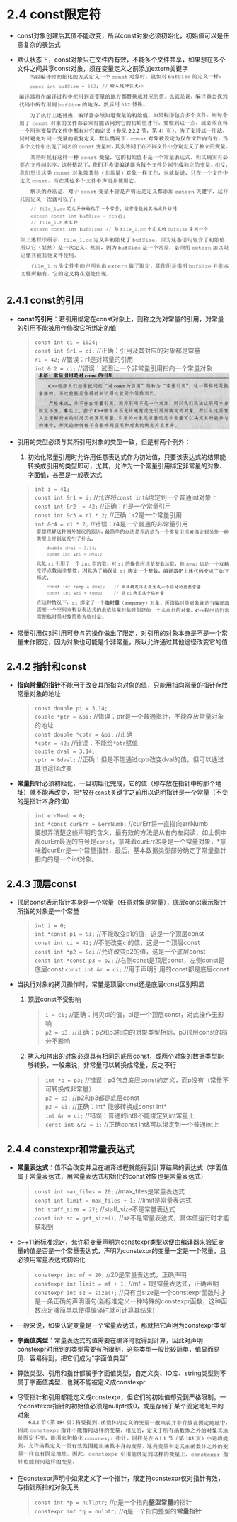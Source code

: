 # 2.4 const限定符

+ const对象创建后其值不能改变，所以const对象必须初始化，初始值可以是任意复杂的表达式

+ 默认状态下，const对象只在文件内有效，不能多个文件共享，如果想在多个文件之间共享const对象，须在变量定义之前添加extern关键字
![const对象只在文件内有效](../images/2.12.png)

## 2.4.1 const的引用
+ **const的引用**：若引用绑定在const对象上，则称之为对常量的引用，对常量的引用不能被用作修改它所绑定的值
  > `const int ci = 1024;`  
  > `const int &r1 = ci;`  //正确：引用及其对应的对象都是常量  
  > `r1 = 42;`  //错误：r1是对常量的引用  
  > `int &r2 = ci;`  //错误：试图让一个非常量引用指向一个常量对象
![常量引用是对const的引用](../images/2.13.png)

+ 引用的类型必须与其所引用对象的类型一致，但是有两个例外：
  1. 初始化常量引用时允许用任意表达式作为初始值，只要该表达式的结果能转换成引用的类型即可，尤其，允许为一个常量引用绑定非常量的对象、字面值，甚至是一般表达式
   > `int i = 41;`  
   > `const int &r1 = i;`  //允许将`const int&`绑定到一个普通int对象上  
   > `const int &r2  = 42;`  //正确：r1是一个常量引用  
   > `const int &r3 = r1 * 2;`  //正确：r2是一个常量引用  
   > `int &r4 = r1 * 2;`  //错误：r4是一个普通的非常量引用
![初始化常量引用时允许用任意表达式作为初始值](../images/2.14.png)

+ 常量引用仅对引用可参与的操作做出了限定，对引用的对象本身是不是一个常量未作限定，因为对象也可能是个非常量，所以允许通过其他途径改变它的值

## 2.4.2 指针和const
+ **指向常量的指针**不能用于改变其所指向对象的值，只能用指向常量的指针存放常量对象的地址
  > `const double pi = 3.14;`  
  > `double *ptr = &pi;`  //错误：ptr是一个普通指针，不能存放常量对象的地址  
  > `const double *cptr = &pi;`  //正确  
  > `*cptr = 42;`  //错误：不能给`*ptr`赋值  
  > `double dval = 3.14;`  
  > `cptr = &dval;`  //正确：但是不能通过cptr改变dval的值，但可以通过其他途径改变

+ **常量指针**必须初始化，一旦初始化完成，它的值（即存放在指针中的那个地址）就不能再改变，把*放在`const`关键字之前用以说明指针是一个常量（不变的是指针本身的值）
  > `int errNumb = 0;`  
  > `int *const curErr = &errNumb;`  //curErr将一直指向errNumb  
  > 要想弄清楚这些声明的含义，最有效的方法是从右向左阅读，如上例中离curErr最近的符号是`const`，意味着curErr本身是一个常量对象，*意味着curErr是一个常量指针，最后，基本数据类型部分确定了常量指针指向的是一个int对象。

## 2.4.3 顶层const
+ 顶层const表示指针本身是一个常量（任意对象是常量），底层const表示指针所指的对象是一个常量
  > `int i = 0;`  
  > `int *const p1 = &i;`  //不能改变p1的值，这是一个顶层const  
  > `const int ci = 42;`  //不能改变ci的值，这是一个顶层const  
  > `const int *p2 = &ci`  //允许改变p2的值，这是一个底层const  
  > `const int *const p3 = p2;`  //右侧const是顶层const，左侧const是底层const
  > `const int &r = ci;`  //用于声明引用的const都是底层const

+ 当执行对象的拷贝操作时，常量是顶层const还是底层const区别明显
  1. 顶层const不受影响
     > `i = ci;`  //正确：拷贝ci的值，ci是一个顶层const，对此操作无影响  
     > `p2 = p3;`  //正确：p2和p3指向的对象类型相同，p3顶层const的部分不影响
  2. 拷入和拷出的对象必须具有相同的底层const，或两个对象的数据类型能够转换，一般来说，非常量可以转换成常量，反之不行
     > `int *p = p3;`  //错误：p3包含底层const的定义，而p没有（常量不可转换成非常量）  
     > `p2 = p3;`  //p2和p3都是底层const  
     > `p2 = &i;`  //正确：int* 能够转换成const int*  
     > `int &r = ci;`  //错误：普通的int&不能绑定到int常量上  
     > `const int &r2 = i;`  //正确const int&可以绑定到一个普通int上

## 2.4.4 constexpr和常量表达式
+ **常量表达式**：值不会改变并且在编译过程就能得到计算结果的表达式（字面值属于常量表达式，用常量表达式初始化的const对象也是常量表达式）
  > `const int max_files = 20;`  //max_files是常量表达式  
  > `const int limit = max_files + 1;`  //limit是常量表达式  
  > `int staff_size = 27;`  //staff_size不是常量表达式  
  > `const int sz = get_size();`  //sz不是常量表达式，具体值运行时才能获取到

+ c++11新标准规定，允许将变量声明为constexpr类型以便由编译器来验证变量的值是否是一个常量表达式，声明为constexpr的变量一定是一个常量，且必须用常量表达式初始化
  > `constexpr int mf = 20;`  //20是常量表达式，正确声明  
  > `constexpr int limit = mf + 1;`  //mf + 1是常量表达式，正确声明  
  > `constexpr int sz = size();`  //只有当size是一个constexpr函数时才是一条正确的声明语句(新标准定义一种特殊的constexpr函数，这种函数应足够简单以使得编译时就可计算其结果)

+ 一般来说，如果认定变量是一个常量表达式，那就把它声明为constexpr类型

+ **字面值类型**：常量表达式的值需要在编译时就得到计算，因此对声明constexpr时用到的类型需要有所限制，这些类型一般比较简单，值显而易见、容易得到，把它们成为“字面值类型”

+ 算数类型、引用和指针都属于字面值类型，自定义类、IO库、string类型则不属于字面值类型，也就不能被定义成constexpr

+ 尽管指针和引用都能定义成constexpr，但它们的初始值却受到严格限制，一个constexpr指针的初始值必须是nullptr或0，或是存储于某个固定地址中的对象
![constexpr指针](../images/2.15.png)

+ 在constexpr声明中如果定义了一个指针，限定符constexpr仅对指针有效，与指针所指的对象无关
  > `const int *p = nullptr;`  //p是一个指向**整型常量**的指针  
  > `constexpr int *q = nulptr;`  //q是一个指向整型的**常量指针**